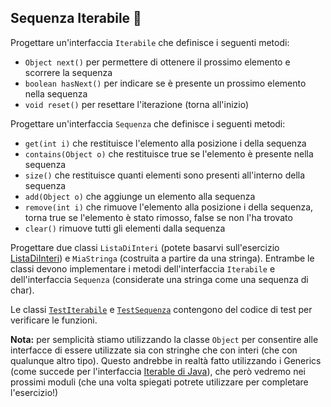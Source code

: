 ## Sequenza Iterabile 🛴

Progettare un'interfaccia `Iterabile` che definisce i seguenti metodi:
* `Object next()`         per permettere di ottenere il prossimo elemento e scorrere la sequenza
* `boolean hasNext()`     per indicare se è presente un prossimo elemento nella sequenza
* `void reset()`          per resettare l'iterazione (torna all'inizio)

Progettare un'interfaccia `Sequenza` che definisce i seguenti metodi:
* `get(int i)` che restituisce l'elemento alla posizione i della sequenza
* `contains(Object o)` che restituisce true se l'elemento è presente nella sequenza
* `size()` che restituisce quanti elementi sono presenti all'interno della sequenza
* `add(Object o)` che aggiunge un elemento alla sequenza
* `remove(int i)` che rimuove l'elemento alla posizione i della sequenza, torna true se l'elemento è stato rimosso, false se non l'ha trovato
* `clear()` rimuove tutti gli elementi dalla sequenza

Progettare due classi `ListaDiInteri` (potete basarvi sull'esercizio [ListaDiInteri](../../../../module_04/src/esercizi/lista_di_interi/))
e `MiaStringa` (costruita a partire da una stringa).
Entrambe le classi devono implementare i metodi dell'interfaccia `Iterabile` e dell'interfaccia `Sequenza`
(considerate una stringa come una sequenza di char).

Le classi [`TestIterabile`](TestIterabile.java) e [`TestSequenza`](TestSequenza.java) contengono del codice di test per
verificare le funzioni.

**Nota:** per semplicità stiamo utilizzando la classe `Object` per consentire alle interfacce di essere utilizzate sia con
stringhe che con interi (che con qualunque altro tipo). Questo andrebbe in realtà fatto utilizzando i Generics
(come succede per l'interfaccia [Iterable di Java](https://docs.oracle.com/javase/8/docs/api/java/lang/Iterable.html)),
che però vedremo nei prossimi moduli (che una volta spiegati potrete utilizzare per completare l'esercizio!)